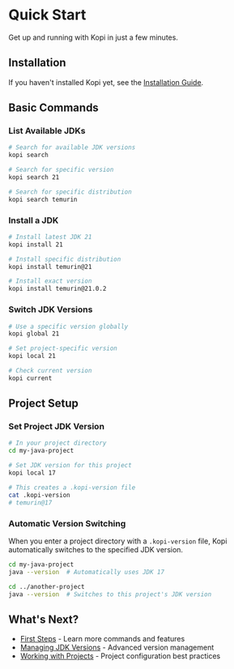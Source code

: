 # Quick Start

Get up and running with Kopi in just a few minutes.

## Installation

If you haven't installed Kopi yet, see the [Installation Guide](installation.md).

## Basic Commands

### List Available JDKs

```bash
# Search for available JDK versions
kopi search

# Search for specific version
kopi search 21

# Search for specific distribution
kopi search temurin
```

### Install a JDK

```bash
# Install latest JDK 21
kopi install 21

# Install specific distribution
kopi install temurin@21

# Install exact version
kopi install temurin@21.0.2
```

### Switch JDK Versions

```bash
# Use a specific version globally
kopi global 21

# Set project-specific version
kopi local 21

# Check current version
kopi current
```

## Project Setup

### Set Project JDK Version

```bash
# In your project directory
cd my-java-project

# Set JDK version for this project
kopi local 17

# This creates a .kopi-version file
cat .kopi-version
# temurin@17
```

### Automatic Version Switching

When you enter a project directory with a `.kopi-version` file, Kopi automatically switches to the specified JDK version.

```bash
cd my-java-project
java --version  # Automatically uses JDK 17

cd ../another-project
java --version  # Switches to this project's JDK version
```

## What's Next?

- [First Steps](first-steps.md) - Learn more commands and features
- [Managing JDK Versions](../guide/managing-versions.md) - Advanced version management
- [Working with Projects](../guide/projects.md) - Project configuration best practices
